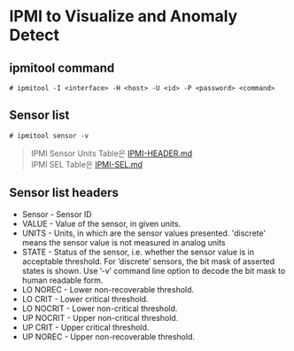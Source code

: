 # IPMI to Visualize and Anomaly Detect

## ipmitool command
    # ipmitool -I <interface> -H <host> -U <id> -P <password> <command>

## Sensor list
    # ipmitool sensor -v
> IPMI Sensor Units Table은 [IPMI-HEADER.md](https://github.com/sudoshs/tera-anomaly/blob/master/IPMI-Header.md)<br>
> IPMI SEL Table은 [IPMI-SEL.md](https://github.com/sudoshs/tera-anomaly/blob/master/IPMI-SEL.md)

## Sensor list headers
- Sensor - Sensor ID
- VALUE - Value of the sensor, in given units.
- UNITS - Units, in which are the sensor values presented. 'discrete' means the sensor value is not measured in analog units
- STATE - Status of the sensor, i.e. whether the sensor value is in acceptable threshold. For ’discrete’ sensors, the bit mask of asserted states is shown. Use ’-v’ command line option to decode the bit mask to human readable form.
- LO NOREC - Lower non-recoverable threshold.
- LO CRIT - Lower critical threshold.
- LO NOCRIT - Lower non-critical threshold.
- UP NOCRIT - Upper non-critical threshold.
- UP CRIT - Upper critical threshold.
- UP NOREC - Upper non-recoverable threshold.